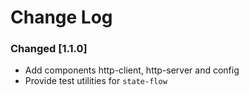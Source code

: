 # Change Log
### Changed [1.1.0]
- Add components http-client, http-server and config
- Provide test utilities for `state-flow`

